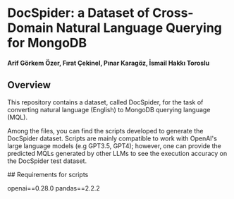 # DocSpider: a Dataset of Cross-Domain Natural Language Querying for MongoDB

#### Arif Görkem Özer, Fırat Çekinel, Pınar Karagöz, İsmail Hakkı Toroslu

## Overview

This repository contains a dataset, called DocSpider, for the task of converting natural language (English) to MongoDB querying language (MQL).

Among the files, you can find the scripts developed to generate the DocSpider dataset. Scripts are mainly compatible to work with OpenAI's large language models (e.g GPT3.5, GPT4); however, one can provide the predicted MQLs generated by other LLMs to see the execution accuracy on the DocSpider test dataset.

## Requirements for scripts

openai\==0.28.0
pandas\==2.2.2


